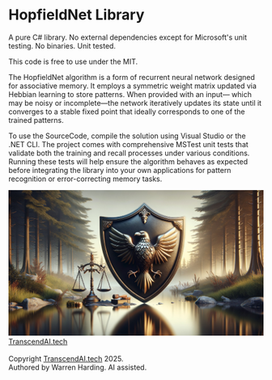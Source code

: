# HopfieldNet Library

A pure C# library. No external dependencies except for Microsoft's unit testing. No binaries. Unit tested.

This code is free to use under the MIT.

The HopfieldNet algorithm is a form of recurrent neural network designed for associative memory. It employs a symmetric weight matrix updated via Hebbian learning to store patterns. When provided with an input— which may be noisy or incomplete—the network iteratively updates its state until it converges to a stable fixed point that ideally corresponds to one of the trained patterns.

To use the SourceCode, compile the solution using Visual Studio or the .NET CLI. The project comes with comprehensive MSTest unit tests that validate both the training and recall processes under various conditions. Running these tests will help ensure the algorithm behaves as expected before integrating the library into your own applications for pattern recognition or error-correcting memory tasks.

![AI Image](aiimage.jpg)
[TranscendAI.tech](https://TranscendAI.tech)<br>
<br>
Copyright [TranscendAI.tech](https://TranscendAI.tech) 2025.</br>
Authored by Warren Harding. AI assisted.